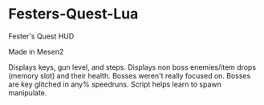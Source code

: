 # Festers-Quest-Lua

Fester's Quest HUD 

Made in Mesen2

Displays keys, gun level, and steps. 
Displays non boss enemies/item drops (memory slot) and their health.
Bosses weren't really focused on. Bosses are key glitched in any% speedruns.
Script helps learn to spawn manipulate.
